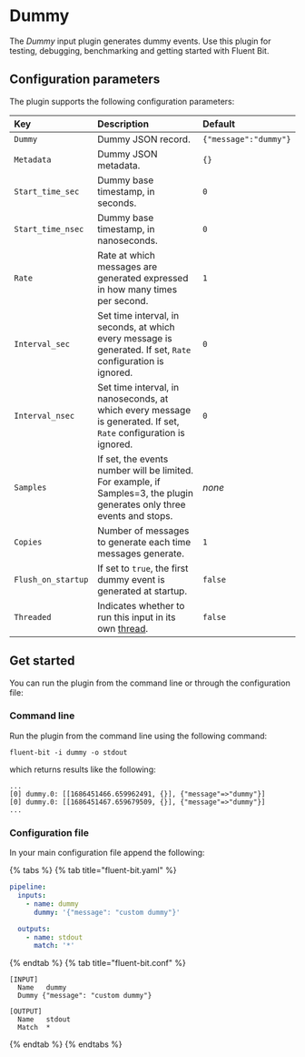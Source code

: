 # Dummy

The _Dummy_ input plugin generates dummy events. Use this plugin for testing, debugging, benchmarking and getting started with Fluent Bit.

## Configuration parameters

The plugin supports the following configuration parameters:

| Key                | Description                                                                                                             | Default               |
|:-------------------|:------------------------------------------------------------------------------------------------------------------------|:----------------------|
| `Dummy`            | Dummy JSON record.                                                                                                      | `{"message":"dummy"}` |
| `Metadata`         | Dummy JSON metadata.                                                                                                    | `{}`                  |
| `Start_time_sec`   | Dummy base timestamp, in seconds.                                                                                       | `0`                   |
| `Start_time_nsec`  | Dummy base timestamp, in nanoseconds.                                                                                   | `0`                   |
| `Rate`             | Rate at which messages are generated expressed in how many times per second.                                            | `1`                   |
| `Interval_sec`     | Set time interval, in seconds, at which every message is generated. If set, `Rate` configuration is ignored.            | `0`                   |
| `Interval_nsec`    | Set time interval, in nanoseconds, at which every message is generated. If set, `Rate` configuration is ignored.        | `0`                   |
| `Samples`          | If set, the events number will be limited. For example, if Samples=3, the plugin generates only three events and stops. | _none_                |
| `Copies`           | Number of messages to generate each time messages generate.                                                             | `1`                   |
| `Flush_on_startup` | If set to `true`, the first dummy event is generated at startup.                                                        | `false`               |
| `Threaded`         | Indicates whether to run this input in its own [thread](../../administration/multithreading.md#inputs).                 | `false`               |

## Get started

You can run the plugin from the command line or through the configuration file:

### Command line

Run the plugin from the command line using the following command:

```shell
fluent-bit -i dummy -o stdout
```

which returns results like the following:

```text
...
[0] dummy.0: [[1686451466.659962491, {}], {"message"=>"dummy"}]
[0] dummy.0: [[1686451467.659679509, {}], {"message"=>"dummy"}]
...
```

### Configuration file

In your main configuration file append the following:

{% tabs %}
{% tab title="fluent-bit.yaml" %}

```yaml
pipeline:
  inputs:
    - name: dummy
      dummy: '{"message": "custom dummy"}'

  outputs:
    - name: stdout
      match: '*'
```

{% endtab %}
{% tab title="fluent-bit.conf" %}

```text
[INPUT]
  Name   dummy
  Dummy {"message": "custom dummy"}

[OUTPUT]
  Name   stdout
  Match  *
```

{% endtab %}
{% endtabs %}
